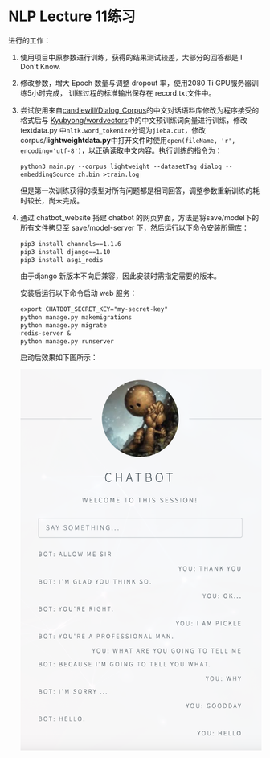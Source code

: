 # NLP Lecture 11练习

进行的工作：

1. 使用项目中原参数进行训练，获得的结果测试较差，大部分的回答都是 I Don't Know.

2. 修改参数，增大 Epoch 数量与调整 dropout 率，使用2080 Ti GPU服务器训练5小时完成， 训练过程的标准输出保存在 record.txt文件中。

3. 尝试使用来自[candlewill/Dialog_Corpus](https://github.com/candlewill/Dialog_Corpus)的中文对话语料库修改为程序接受的格式后与 [Kyubyong/wordvectors](https://github.com/Kyubyong/wordvectors)中的中文预训练词向量进行训练，修改 textdata.py 中`nltk.word_tokenize`分词为`jieba.cut`，修改corpus/**lightweightdata.py**中打开文件时使用`open(fileName, 'r', encoding='utf-8')`，以正确读取中文内容。执行训练的指令为：

   ```shell
   python3 main.py --corpus lightweight --datasetTag dialog --embeddingSource zh.bin >train.log
   ```

   但是第一次训练获得的模型对所有问题都是相同回答，调整参数重新训练的耗时较长，尚未完成。

4. 通过 chatbot_website 搭建 chatbot 的网页界面，方法是将save/model下的所有文件拷贝至 save/model-server 下，然后运行以下命令安装所需库：

   ```shell
   pip3 install channels==1.1.6
   pip3 install django==1.10
   pip3 install asgi_redis
   ```

   由于django 新版本不向后兼容，因此安装时需指定需要的版本。

   安装后运行以下命令启动 web 服务：

   ```shell
   export CHATBOT_SECRET_KEY="my-secret-key"
   python manage.py makemigrations
   python manage.py migrate
   redis-server & 
   python manage.py runserver
   ```

   启动后效果如下图所示：

   ![web](website.png)